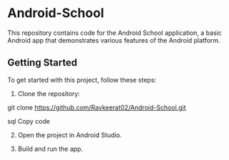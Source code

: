 # Android-School

This repository contains code for the Android School application, a basic Android app that demonstrates various features of the Android platform.

## Getting Started

To get started with this project, follow these steps:

1. Clone the repository:

git clone https://github.com/Ravkeerat02/Android-School.git

sql
Copy code

2. Open the project in Android Studio.

3. Build and run the app.
